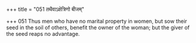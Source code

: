 +++
title = "051 तथैवाऽक्षेत्रिणो बीजम्"

+++
051	Thus men who have no marital property in women, but sow their seed in the soil of others, benefit the owner of the woman; but the giver of the seed reaps no advantage.